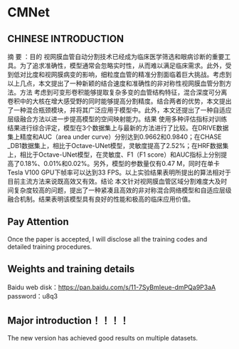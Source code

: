 # CMNet
## CHINESE INTRODUCTION
摘  要 ：目的 视网膜血管自动分割技术已经成为临床医学筛选和眼病诊断的重要工具。为了追求准确性，模型通常会忽略实时性，从而难以满足临床需求。此外，受到低对比度和视网膜病变的影响，细粒度血管的精准分割面临着巨大挑战。考虑到以上几点，本文提出了一种新颖的结合速度和准确性的非对称性视网膜血管分割方法。方法 考虑到可变形卷积能够提取复杂多变的血管结构特征，混合深度可分离卷积中的大核在增大感受野的同时能够提高分割精度。结合两者的优势，本文提出了一种混合瓶颈模块，并将其广泛应用于模型中。此外，本文还提出了一种自适应层级融合方法以进一步提高模型的空间映射能力。结果 使用多种评估指标对训练结果进行综合评定，模型在3个数据集上与最新的方法进行了比较。在DRIVE数据集上精度和AUC（area under curve）分别达到0.9662和0.9840；在CHASE _DB1数据集上，相比于Octave-UNet模型，灵敏度提高了2.52%；在HRF数据集上，相比于Octave-UNet模型，在灵敏度、F1（F1 score）和AUC指标上分别提高了0.18%、0.01%和0.02%。另外，模型的参数量仅有0.47 M，同时在单卡Tesla V100 GPU下帧率可以达到33 FPS。以上实验结果表明所提出的算法相对于目前主流方法来说既高效又有效。结论 本文针对视网膜血管区域分割难度大及时间复杂度较高的问题，提出了一种紧凑且高效的非对称混合网络模型和自适应层级融合机制。结果表明该模型具有良好的性能和极高的临床应用价值。


## Pay Attention
Once the paper is accepted, I will disclose all the training codes and detailed training procedures.

## Weights and training details
Baidu web disk：https://pan.baidu.com/s/11-7SyBmIeue-dmPQa9P3aA  
password：u8q3

## Major introduction！！！！
The new version has achieved good results on multiple datasets.

